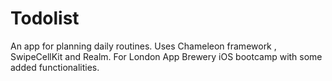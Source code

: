 # Todolist
An app for planning daily routines. Uses Chameleon framework , SwipeCellKit and Realm. For London App Brewery iOS bootcamp with some added functionalities. 
